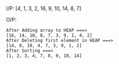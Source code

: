 I/P:
	[4, 1, 3, 2, 16, 9, 10, 14, 8, 7]

O/P:

	After Adding array to HEAP ===>
	[16, 14, 10, 8, 7, 3, 9, 1, 4, 2]
	After Deleting first element in HEAP ===>
	[14, 8, 10, 4, 7, 3, 9, 1, 2]
	After Sorting ===>
	[1, 2, 3, 4, 7, 8, 9, 10, 14]